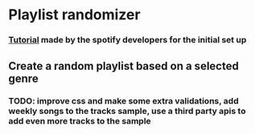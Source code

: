 # Playlist randomizer

### [Tutorial](https://developer.spotify.com/documentation/web-api/howtos/web-app-profile) made by the spotify developers for the initial set up

## Create a random playlist based on a selected genre

### TODO: improve css and make some extra validations, add weekly songs to the tracks sample, use a third party apis to add even more tracks to the sample
